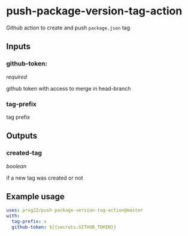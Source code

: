 # push-package-version-tag-action
Github action to create and push `package.json` tag

## Inputs

### github-token:
*required*

github token with access to merge in head-branch

### tag-prefix

tag prefix


## Outputs

### created-tag
*boolean*

if a new tag was created or not

## Example usage
```yml
uses: prxg22/push-package-version-tag-action@master
with:
  tag-prefix: v
  github-token: ${{secrets.GITHUB_TOKEN}}
```
